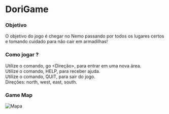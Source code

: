 # DoriGame

### Objetivo

O objetivo do jogo é chegar no Nemo passando por todos os lugares certos e tomando cuidado para não cair em armadilhas!

### Como jogar ?

Utilize o comando, go <Direção>, para entrar em uma nova área.  
Utilize o comando, HELP, para receber ajuda.  
Utilize o comando, QUIT, para sair do jogo.  
Direções: north, west, east, south.  
 
### Game Map
![Mapa](https://user-images.githubusercontent.com/72520858/192118117-a963b579-7dc0-4015-a249-bc60d9bcef26.png)
